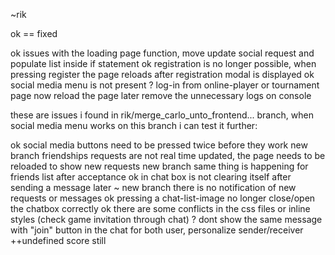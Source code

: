 
~rik


ok == fixed

 ok         issues with the loading page function, move update social request and populate list inside if statement
 ok         registration is no longer possible, when pressing register the page reloads after registration modal is displayed
 ok         social media menu is not present
 ?          log-in from online-player or tournament page now reload the page
 later      remove the unnecessary logs on console

these are issues i found in rik/merge_carlo_unto_frontend... branch, when social media menu works on this branch i can test it further:

ok                  social media buttons need to be pressed twice before they work
new branch          friendships requests are not real time updated, the page needs to be reloaded to show new requests
new branch          same thing is happening for friends list after acceptance
ok                  in chat box is not clearing itself after sending a message
later ~ new branch  there is no notification of new requests or messages
ok                 pressing a chat-list-image no longer close/open the chatbox correctly
ok                  there are some conflicts in the css files or inline styles (check game invitation through chat)
?                   dont show the same message with "join" button in the chat for both user, personalize sender/receiver
                    ++undefined score still




